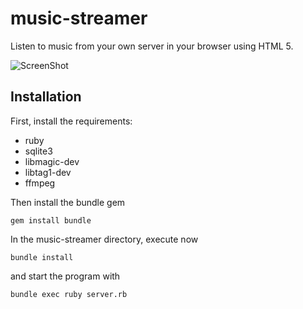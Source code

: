 music-streamer
==============
Listen to music from your own server in your browser using HTML 5.

![ScreenShot](https://lh4.googleusercontent.com/-6oLB6J11b1s/UQGjZ14XO3I/AAAAAAAACZE/ygJFqRvdISk/s640/music-streamer-search.jpg)

## Installation


First, install the requirements:

 * ruby
 * sqlite3
 * libmagic-dev
 * libtag1-dev
 * ffmpeg

Then install the bundle gem

    gem install bundle

In the music-streamer directory, execute now

    bundle install

and start the program with

    bundle exec ruby server.rb
